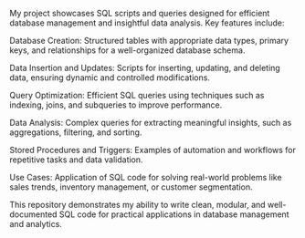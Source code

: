 My project showcases SQL scripts and queries designed for efficient database management and insightful data analysis. Key features include:

Database Creation: Structured tables with appropriate data types, primary keys, and relationships for a well-organized database schema.

Data Insertion and Updates: Scripts for inserting, updating, and deleting data, ensuring dynamic and controlled modifications.

Query Optimization: Efficient SQL queries using techniques such as indexing, joins, and subqueries to improve performance.

Data Analysis: Complex queries for extracting meaningful insights, such as aggregations, filtering, and sorting.

Stored Procedures and Triggers: Examples of automation and workflows for repetitive tasks and data validation.

Use Cases: Application of SQL code for solving real-world problems like sales trends, inventory management, or customer segmentation.

This repository demonstrates my ability to write clean, modular, and well-documented SQL code for practical applications in database management and analytics.
